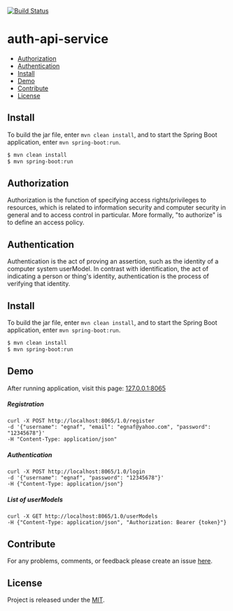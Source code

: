 [![Build Status](https://travis-ci.org/egnaf/auth-api-service.svg)](https://travis-ci.org/egnaf/auth-api-service)

# auth-api-service

- [Authorization](#Authorization)
- [Authentication](#Authentication)
- [Install](#Install)
- [Demo](#Demo)
- [Contribute](#Contribute)
- [License](#License)

## Install
To build the jar file, enter ``mvn clean install``, and to start the Spring Boot application, 
enter ``mvn spring-boot:run``.

```bash
$ mvn clean install
$ mvn spring-boot:run
```

## Authorization
Authorization is the function of specifying access rights/privileges to resources, which is related to information
security and computer security in general and to access control in particular. More formally, "to authorize" is
to define an access policy.

## Authentication
Authentication is the act of proving an assertion, such as the identity of a computer system userModel.
In contrast with identification, the act of indicating a person or thing's identity, authentication is 
the process of verifying that identity.

## Install
To build the jar file, enter ``mvn clean install``, and to start the Spring Boot application, 
enter ``mvn spring-boot:run``.

```bash
$ mvn clean install
$ mvn spring-boot:run
```

## Demo
After running application, visit this page: [127.0.0.1:8065](http://127.0.0.1:8065)
##### Registration
```text
curl -X POST http://localhost:8065/1.0/register
-d '{"username": "egnaf", "email": "egnaf@yahoo.com", "password": "12345678"}' 
-H "Content-Type: application/json"
```

##### Authentication
```text
curl -X POST http://localhost:8065/1.0/login
-d '{"username": "egnaf", "password": "12345678"}' 
-H {"Content-Type: application/json"}
```

##### List of userModels
```text
curl -X GET http://localhost:8065/1.0/userModels
-H {"Content-Type: application/json", "Authorization: Bearer {token}"}
```

## Contribute
For any problems, comments, or feedback please create an issue 
[here](https://github.com/egnaf/spring-boot-auth-jwt/issues).
<br>

## License
Project is released under the [MIT](https://en.wikipedia.org/wiki/MIT_License).
